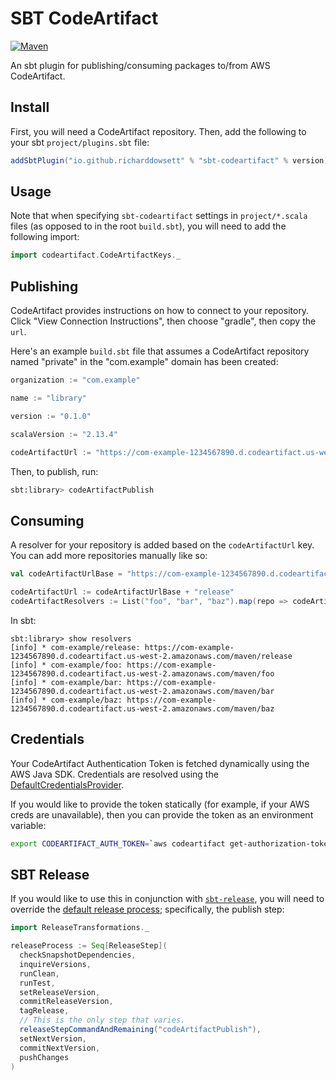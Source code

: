 # SBT CodeArtifact

[![Maven][maven]][mavenlink]

[maven]: https://maven-badges.herokuapp.com/maven-central/io.github.bbstilson/sbt-codeartifact/badge.svg?kill_cache=1&color=blue&style=for-the-badge
[mavenlink]: https://search.maven.org/search?q=g:io.github.bbstilson%20AND%20a:sbt-codeartifact

An sbt plugin for publishing/consuming packages to/from AWS CodeArtifact.

## Install

First, you will need a CodeArtifact repository. Then, add the following to your sbt `project/plugins.sbt` file:

```scala
addSbtPlugin("io.github.richarddowsett" % "sbt-codeartifact" % version)
```

## Usage

Note that when specifying `sbt-codeartifact` settings in `project/*.scala` files (as opposed to in the root `build.sbt`), you will need to add the following import:

```scala
import codeartifact.CodeArtifactKeys._
```

## Publishing

CodeArtifact provides instructions on how to connect to your repository. Click "View Connection Instructions", then choose "gradle", then copy the `url`.

Here's an example `build.sbt` file that assumes a CodeArtifact repository named "private" in the "com.example" domain has been created:

```scala
organization := "com.example"

name := "library"

version := "0.1.0"

scalaVersion := "2.13.4"

codeArtifactUrl := "https://com-example-1234567890.d.codeartifact.us-west-2.amazonaws.com/maven/private"
```

Then, to publish, run:

```bash
sbt:library> codeArtifactPublish
```

## Consuming

A resolver for your repository is added based on the `codeArtifactUrl` key. You can add more repositories manually like so:

```scala
val codeArtifactUrlBase = "https://com-example-1234567890.d.codeartifact.us-west-2.amazonaws.com/maven/"

codeArtifactUrl := codeArtifactUrlBase + "release"
codeArtifactResolvers := List("foo", "bar", "baz").map(repo => codeArtifactUrlBase + repo)
```

In sbt:

```plaintext
sbt:library> show resolvers
[info] * com-example/release: https://com-example-1234567890.d.codeartifact.us-west-2.amazonaws.com/maven/release
[info] * com-example/foo: https://com-example-1234567890.d.codeartifact.us-west-2.amazonaws.com/maven/foo
[info] * com-example/bar: https://com-example-1234567890.d.codeartifact.us-west-2.amazonaws.com/maven/bar
[info] * com-example/baz: https://com-example-1234567890.d.codeartifact.us-west-2.amazonaws.com/maven/baz
```

## Credentials

Your CodeArtifact Authentication Token is fetched dynamically using the AWS Java SDK. Credentials are resolved using the [DefaultCredentialsProvider](https://sdk.amazonaws.com/java/api/latest/software/amazon/awssdk/auth/credentials/DefaultCredentialsProvider.html).

If you would like to provide the token statically (for example, if your AWS creds are unavailable), then you can provide the token as an environment variable:

```bash
export CODEARTIFACT_AUTH_TOKEN=`aws codeartifact get-authorization-token --domain domain-name --domain-owner domain-owner-id --query authorizationToken --output text --profile profile-name`
```

## SBT Release

If you would like to use this in conjunction with [`sbt-release`](https://github.com/sbt/sbt-release), you will need to override the [default release process](https://github.com/sbt/sbt-release#can-we-finally-customize-that-release-process-please); specifically, the publish step:

```scala
import ReleaseTransformations._

releaseProcess := Seq[ReleaseStep](
  checkSnapshotDependencies,
  inquireVersions,
  runClean,
  runTest,
  setReleaseVersion,
  commitReleaseVersion,
  tagRelease,
  // This is the only step that varies.
  releaseStepCommandAndRemaining("codeArtifactPublish"),
  setNextVersion,
  commitNextVersion,
  pushChanges
)
```
